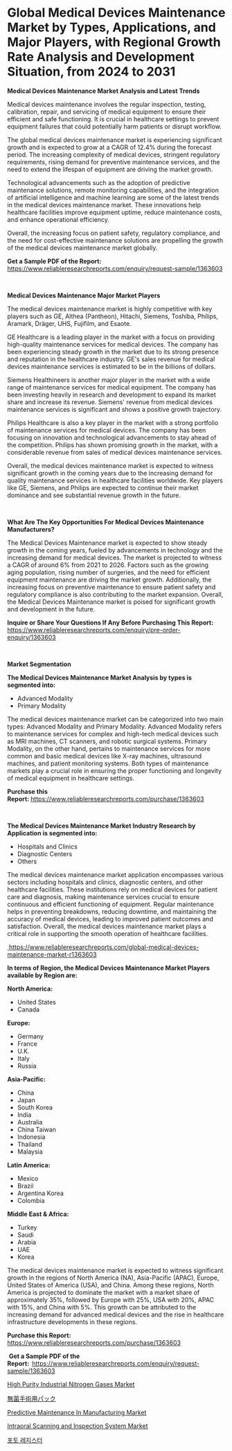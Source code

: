 <p><h1>Global Medical Devices Maintenance Market by Types, Applications, and Major Players, with Regional Growth Rate Analysis and Development Situation, from 2024 to 2031</h1></p><p><strong>Medical Devices Maintenance Market Analysis and Latest Trends</strong></p>
<p><p>Medical devices maintenance involves the regular inspection, testing, calibration, repair, and servicing of medical equipment to ensure their efficient and safe functioning. It is crucial in healthcare settings to prevent equipment failures that could potentially harm patients or disrupt workflow.</p><p>The global medical devices maintenance market is experiencing significant growth and is expected to grow at a CAGR of 12.4% during the forecast period. The increasing complexity of medical devices, stringent regulatory requirements, rising demand for preventive maintenance services, and the need to extend the lifespan of equipment are driving the market growth.</p><p>Technological advancements such as the adoption of predictive maintenance solutions, remote monitoring capabilities, and the integration of artificial intelligence and machine learning are some of the latest trends in the medical devices maintenance market. These innovations help healthcare facilities improve equipment uptime, reduce maintenance costs, and enhance operational efficiency.</p><p>Overall, the increasing focus on patient safety, regulatory compliance, and the need for cost-effective maintenance solutions are propelling the growth of the medical devices maintenance market globally.</p></p>
<p><strong>Get a Sample PDF of the Report:&nbsp;</strong> <a href="https://www.reliableresearchreports.com/enquiry/request-sample/1363603">https://www.reliableresearchreports.com/enquiry/request-sample/1363603</a></p>
<p>&nbsp;</p>
<p><strong>Medical Devices Maintenance Major Market Players</strong></p>
<p><p>The medical devices maintenance market is highly competitive with key players such as GE, Althea (Pantheon), Hitachi, Siemens, Toshiba, Philips, Aramark, Dräger, UHS, Fujifilm, and Esaote. </p><p>GE Healthcare is a leading player in the market with a focus on providing high-quality maintenance services for medical devices. The company has been experiencing steady growth in the market due to its strong presence and reputation in the healthcare industry. GE's sales revenue for medical devices maintenance services is estimated to be in the billions of dollars.</p><p>Siemens Healthineers is another major player in the market with a wide range of maintenance services for medical equipment. The company has been investing heavily in research and development to expand its market share and increase its revenue. Siemens' revenue from medical devices maintenance services is significant and shows a positive growth trajectory.</p><p>Philips Healthcare is also a key player in the market with a strong portfolio of maintenance services for medical devices. The company has been focusing on innovation and technological advancements to stay ahead of the competition. Philips has shown promising growth in the market, with a considerable revenue from sales of medical devices maintenance services.</p><p>Overall, the medical devices maintenance market is expected to witness significant growth in the coming years due to the increasing demand for quality maintenance services in healthcare facilities worldwide. Key players like GE, Siemens, and Philips are expected to continue their market dominance and see substantial revenue growth in the future.</p></p>
<p>&nbsp;</p>
<p><strong>What Are The Key Opportunities For Medical Devices Maintenance Manufacturers?</strong></p>
<p><p>The Medical Devices Maintenance market is expected to show steady growth in the coming years, fueled by advancements in technology and the increasing demand for medical devices. The market is projected to witness a CAGR of around 6% from 2021 to 2026. Factors such as the growing aging population, rising number of surgeries, and the need for efficient equipment maintenance are driving the market growth. Additionally, the increasing focus on preventive maintenance to ensure patient safety and regulatory compliance is also contributing to the market expansion. Overall, the Medical Devices Maintenance market is poised for significant growth and development in the future.</p></p>
<p><strong>Inquire or Share Your Questions If Any Before Purchasing This Report:</strong> <a href="https://www.reliableresearchreports.com/enquiry/pre-order-enquiry/1363603">https://www.reliableresearchreports.com/enquiry/pre-order-enquiry/1363603</a></p>
<p>&nbsp;</p>
<p><strong>Market Segmentation</strong></p>
<p><strong>The Medical Devices Maintenance Market Analysis by types is segmented into:</strong></p>
<p><ul><li>Advanced Modality</li><li>Primary Modality</li></ul></p>
<p><p>The medical devices maintenance market can be categorized into two main types: Advanced Modality and Primary Modality. Advanced Modality refers to maintenance services for complex and high-tech medical devices such as MRI machines, CT scanners, and robotic surgical systems. Primary Modality, on the other hand, pertains to maintenance services for more common and basic medical devices like X-ray machines, ultrasound machines, and patient monitoring systems. Both types of maintenance markets play a crucial role in ensuring the proper functioning and longevity of medical equipment in healthcare settings.</p></p>
<p><strong>Purchase this Report:&nbsp;</strong><a href="https://www.reliableresearchreports.com/purchase/1363603">https://www.reliableresearchreports.com/purchase/1363603</a></p>
<p>&nbsp;</p>
<p><strong>The Medical Devices Maintenance Market Industry Research by Application is segmented into:</strong></p>
<p><ul><li>Hospitals and Clinics</li><li>Diagnostic Centers</li><li>Others</li></ul></p>
<p><p>The medical devices maintenance market application encompasses various sectors including hospitals and clinics, diagnostic centers, and other healthcare facilities. These institutions rely on medical devices for patient care and diagnosis, making maintenance services crucial to ensure continuous and efficient functioning of equipment. Regular maintenance helps in preventing breakdowns, reducing downtime, and maintaining the accuracy of medical devices, leading to improved patient outcomes and satisfaction. Overall, the medical devices maintenance market plays a critical role in supporting the smooth operation of healthcare facilities.</p></p>
<p><a href="https://www.reliableresearchreports.com/global-medical-devices-maintenance-market-r1363603">&nbsp;https://www.reliableresearchreports.com/global-medical-devices-maintenance-market-r1363603</a></p>
<p><strong>In terms of Region, the Medical Devices Maintenance Market Players available by Region are:</strong></p>
<p>
    <p> <strong> North America: </strong>
        <ul>
            <li>United States</li>
            <li>Canada</li>
        </ul>
        </p> 
    <p> <strong> Europe: </strong>
        <ul>
            <li>Germany</li>
            <li>France</li>
            <li>U.K.</li>
            <li>Italy</li>
            <li>Russia</li>
        </ul>
        </p> 
    <p> <strong> Asia-Pacific: </strong>
        <ul>
            <li>China</li>
            <li>Japan</li>
            <li>South Korea</li>
            <li>India</li>
            <li>Australia</li>
            <li>China Taiwan</li>
            <li>Indonesia</li>
            <li>Thailand</li>
            <li>Malaysia</li>
        </ul>
        </p> 
    <p> <strong> Latin America: </strong>
        <ul>
            <li>Mexico</li>
            <li>Brazil</li>
            <li>Argentina Korea</li>
            <li>Colombia</li>
        </ul>
        </p> 
    <p> <strong> Middle East & Africa: </strong>
        <ul>
            <li>Turkey</li>
            <li>Saudi</li>
            <li>Arabia</li>
            <li>UAE</li>
            <li>Korea</li>
        </ul>
    </p>
    </p>
<p><p>The medical devices maintenance market is expected to witness significant growth in the regions of North America (NA), Asia-Pacific (APAC), Europe, United States of America (USA), and China. Among these regions, North America is projected to dominate the market with a market share of approximately 35%, followed by Europe with 25%, USA with 20%, APAC with 15%, and China with 5%. This growth can be attributed to the increasing demand for advanced medical devices and the rise in healthcare infrastructure developments in these regions.</p></p>
<p><strong>Purchase this Report: </strong><a href="https://www.reliableresearchreports.com/purchase/1363603">https://www.reliableresearchreports.com/purchase/1363603</a></p>
<p>&nbsp;<strong>Get a Sample PDF of the Report:&nbsp;&nbsp;</strong><a href="https://www.reliableresearchreports.com/enquiry/request-sample/1363603">https://www.reliableresearchreports.com/enquiry/request-sample/1363603</a></p>
<p><strong></strong></p>
<p><p><a href="https://www.linkedin.com/pulse/high-purity-industrial-nitrogen-gases-market-insights-aecpe">High Purity Industrial Nitrogen Gases Market</a></p><p><a href="https://github.com/TerrellConn/Market-Research-Report-List-1/blob/main/205312860680.md">無菌手術用パック</a></p><p><a href="https://github.com/NorbertYates/Market-Research-Report-List-5/blob/main/predictive-maintenance-in-manufacturing-market.md">Predictive Maintenance In Manufacturing Market</a></p><p><a href="https://www.linkedin.com/pulse/intraoral-scanning-inspection-system-market-analysis-2js5e">Intraoral Scanning and Inspection System Market</a></p><p><a href="https://github.com/jntpkh496620/Market-Research-Report-List-2/blob/main/810081561307.md">포토 레지스터</a></p></p>